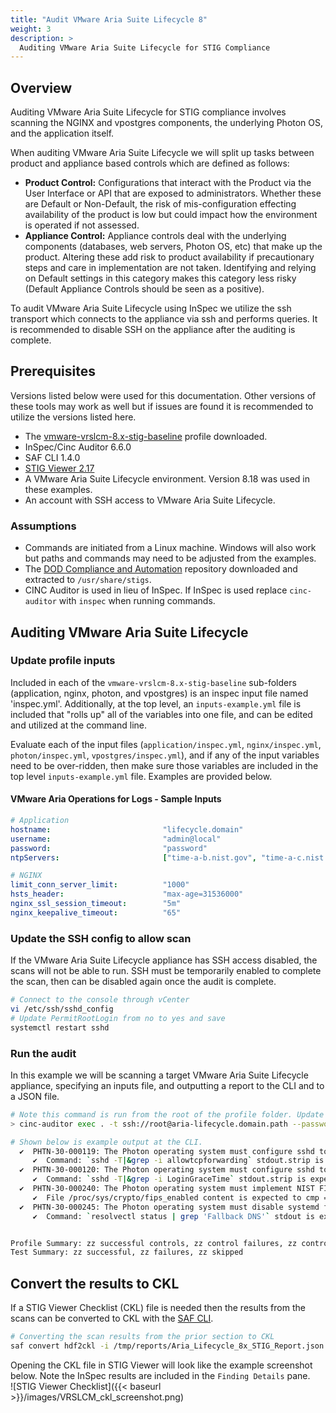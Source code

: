 ```yaml
---
title: "Audit VMware Aria Suite Lifecycle 8"
weight: 3
description: >
  Auditing VMware Aria Suite Lifecycle for STIG Compliance
---
```


## Overview
Auditing VMware Aria Suite Lifecycle for STIG compliance involves scanning the NGINX and vpostgres components, the underlying Photon OS, and the application itself.

When auditing VMware Aria Suite Lifecycle we will split up tasks between product and appliance based controls which are defined as follows:
* **Product Control:** Configurations that interact with the Product via the User Interface or API that are exposed to administrators. Whether these are Default or Non-Default, the risk of mis-configuration effecting availability of the product is low but could impact how the environment is operated if not assessed.
* **Appliance Control:** Appliance controls deal with the underlying components (databases, web servers, Photon OS, etc) that make up the product. Altering these add risk to product availability if precautionary steps and care in implementation are not taken. Identifying and relying on Default settings in this category makes this category less risky (Default Appliance Controls should be seen as a positive).

To audit VMware Aria Suite Lifecycle using InSpec we utilize the ssh transport which connects to the appliance via ssh and performs queries. It is recommended to disable SSH on the appliance after the auditing is complete.

## Prerequisites
Versions listed below were used for this documentation. Other versions of these tools may work as well but if issues are found it is recommended to utilize the versions listed here.  

* The [vmware-vrslcm-8.x-stig-baseline](https://github.com/vmware/dod-compliance-and-automation/tree/master/aria/lifecycle/8.x/v1r2-srg/inspec/vmware-vrslcm-8.x-stig-baseline) profile downloaded.
* InSpec/Cinc Auditor 6.6.0
* SAF CLI 1.4.0
* [STIG Viewer 2.17](https://public.cyber.mil/stigs/srg-stig-tools/)
* A VMware Aria Suite Lifecycle environment. Version 8.18 was used in these examples.
* An account with SSH access to VMware Aria Suite Lifecycle.

### Assumptions
* Commands are initiated from a Linux machine. Windows will also work but paths and commands may need to be adjusted from the examples.
* The [DOD Compliance and Automation](https://github.com/vmware/dod-compliance-and-automation) repository downloaded and extracted to `/usr/share/stigs`.
* CINC Auditor is used in lieu of InSpec. If InSpec is used replace `cinc-auditor` with `inspec` when running commands.

## Auditing VMware Aria Suite Lifecycle
### Update profile inputs
Included in each of the `vmware-vrslcm-8.x-stig-baseline` sub-folders (application, nginx, photon, and vpostgres) is an inspec input file named 'inspec.yml'. 
Additionally, at the top level, an `inputs-example.yml` file is included that "rolls up" all of the variables into one file, and can be edited and utilized at the command line.

Evaluate each of the input files (`application/inspec.yml`, `nginx/inspec.yml`, `photon/inspec.yml`, `vpostgres/inspec.yml`), and if any of the input variables need to be over-ridden, then make sure those variables are included in the top level `inputs-example.yml` file. Examples are provided below.

#### VMware Aria Operations for Logs - Sample Inputs
```yaml
# Application
hostname:                         "lifecycle.domain"
username:                         "admin@local"
password:                         "password"
ntpServers:                       ["time-a-b.nist.gov", "time-a-c.nist.gov"] 

# NGINX
limit_conn_server_limit:          "1000"
hsts_header:                      "max-age=31536000"
nginx_ssl_session_timeout:        "5m"
nginx_keepalive_timeout:          "65"
```

### Update the SSH config to allow scan
If the VMware Aria Suite Lifecycle appliance has SSH access disabled, the scans will not be able to run. SSH must be temporarily enabled to complete the scan, then can be disabled again once the audit is complete.  

```bash
# Connect to the console through vCenter
vi /etc/ssh/sshd_config
# Update PermitRootLogin from no to yes and save
systemctl restart sshd
```

### Run the audit
In this example we will be scanning a target VMware Aria Suite Lifecycle appliance, specifying an inputs file, and outputting a report to the CLI and to a JSON file.  
```bash
# Note this command is run from the root of the profile folder. Update paths as needed (instead of '.', use './path/to/profile') if running from a different location.
> cinc-auditor exec . -t ssh://root@aria-lifecycle.domain.path --password 'replaceme' --show-progress --input-file inputs-example.yml --reporter cli json:/tmp/reports/Aria_Lifecycle_8x_STIG_Report.json

# Shown below is example output at the CLI.
  ✔  PHTN-30-000119: The Photon operating system must configure sshd to restrict AllowTcpForwarding.
     ✔  Command: `sshd -T|&grep -i allowtcpforwarding` stdout.strip is expected to cmp == "allowtcpforwarding no"
  ✔  PHTN-30-000120: The Photon operating system must configure sshd to restrict LoginGraceTime.
     ✔  Command: `sshd -T|&grep -i LoginGraceTime` stdout.strip is expected to cmp == "LoginGraceTime 30"
  ✔  PHTN-30-000240: The Photon operating system must implement NIST FIPS-validated cryptography for the following: to provision digital signatures, generate cryptographic hashes, and protect unclassified information requiring confidentiality and cryptographic protection in accordance with applicable federal laws, Executive Orders, directives, policies, regulations, and standards.
     ✔  File /proc/sys/crypto/fips_enabled content is expected to cmp == 1
  ✔  PHTN-30-000245: The Photon operating system must disable systemd fallback Domain Name System (DNS).
     ✔  Command: `resolvectl status | grep 'Fallback DNS'` stdout is expected to cmp == ""


Profile Summary: zz successful controls, zz control failures, zz controls skipped
Test Summary: zz successful, zz failures, zz skipped
```

## Convert the results to CKL
If a STIG Viewer Checklist (CKL) file is needed then the results from the scans can be converted to CKL with the [SAF CLI](/docs/automation-tools/safcli/).

```bash
# Converting the scan results from the prior section to CKL
saf convert hdf2ckl -i /tmp/reports/Aria_Lifecycle_8x_STIG_Report.json -o /tmp/reports/Aria_Lifecycle_8x_STIG_Report.ckl --hostname aria-lifecycle --fqdn aria-lifecycle.domain.path --ip 10.10.10.20 --mac 00:00:00:00:00:00
```

Opening the CKL file in STIG Viewer will look like the example screenshot below. Note the InSpec results are included in the `Finding Details` pane.  
![STIG Viewer Checklist]({{< baseurl >}}/images/VRSLCM_ckl_screenshot.png)